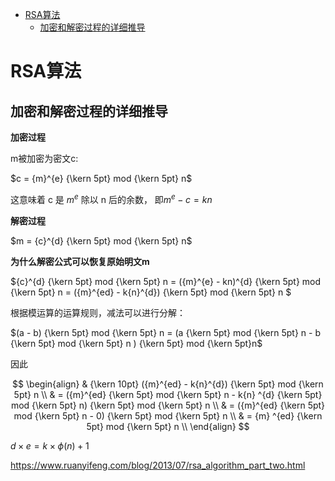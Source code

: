 

- [RSA算法](#rsa算法)
  - [加密和解密过程的详细推导](#加密和解密过程的详细推导)


# RSA算法

## 加密和解密过程的详细推导

**加密过程**

m被加密为密文c:

$c = {m}^{e} {\kern 5pt} mod {\kern 5pt} n$

这意味着 c 是 ${m}^{e}$ 除以 n 后的余数， 即${m}^{e} - c = kn$

**解密过程**

$m = {c}^{d} {\kern 5pt} mod {\kern 5pt} n$


**为什么解密公式可以恢复原始明文m**

${c}^{d} {\kern 5pt} mod {\kern 5pt} n 
= ({m}^{e} - kn)^{d} {\kern 5pt} mod {\kern 5pt} n
= ({m}^{ed} - k{n}^{d}) {\kern 5pt} mod {\kern 5pt} n 
$

根据模运算的运算规则，减法可以进行分解：

$(a - b) {\kern 5pt} mod {\kern 5pt} n = (a {\kern 5pt} mod {\kern 5pt} n - b {\kern 5pt} mod {\kern 5pt} n ) {\kern 5pt} mod {\kern 5pt}n$

因此

$$
\begin{align}
& {\kern 10pt} ({m}^{ed} - k{n}^{d}) {\kern 5pt} mod {\kern 5pt} n \\
& = ({m}^{ed} {\kern 5pt} mod {\kern 5pt} n - k{n} ^{d} {\kern 5pt} mod {\kern 5pt} n) {\kern 5pt} mod {\kern 5pt} n \\
& = ({m}^{ed} {\kern 5pt} mod {\kern 5pt} n - 0) {\kern 5pt}  mod {\kern 5pt} n \\
& = {m} ^{ed} {\kern 5pt} mod {\kern 5pt}  n \\
\end{align}
$$

$d \times e = k \times \phi (n) + 1$


https://www.ruanyifeng.com/blog/2013/07/rsa_algorithm_part_two.html